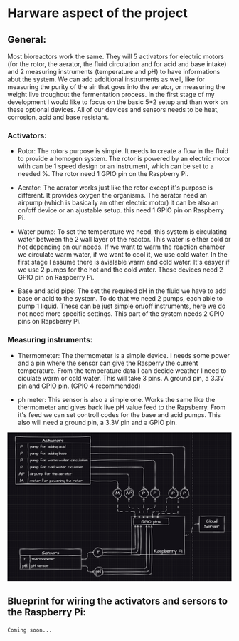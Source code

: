 # Harware aspect of the project

## General:

Most bioreactors work the same. They will 5 activators for electric motors (for the rotor, the aerator, the fluid circulation and for acid and base intake) and 2 measuring instruments (temperature and pH) to have informations abut the system. We can add additional instruments as well, like for measuring the purity of the air that goes into the aerator, or measuring the weight live troughout the fermentation process. In the first stage of my development I would like to focus on the basic 5+2 setup and than work on these optional devices. All of our devices and sensors needs to be heat, corrosion, acid and base resistant.

### Activators:

- Rotor: The rotors purpose is simple. It needs to create a flow in the fluid to provide a homogen system. The rotor is powered by an electric motor with can be 1 speed design or an instrument, which can be set to a needed %. The rotor need 1 GPIO pin on the Raspberry Pi.

- Aerator: The aerator works just like the rotor except it's purpose is different. It provides oxygen the organisms. The aerator need an airpump (which is basically an other electric motor) it can be also an on/off device or an ajustable setup. this need 1 GPIO pin on Raspberry Pi.

- Water pump: To set the temperature we need, this system is circulating water between the 2 wall layer of the reactor. This water is either cold or hot depending on our needs. If we want to warm the reaction chamber we circulate warm water, if we want to cool it, we use cold water. In the first stage I assume there is avialable warm and cold water. It's easyer if we use 2 pumps for the hot and the cold water. These devices need 2 GPIO pin on Raspberry Pi.

- Base and acid pipe: The set the required pH in the fluid we have to add base or acid to the system. To do that we need 2 pumps, each able to pump 1 liquid. These can be just simple on/off instruments, here we do not need more specific settings. This part of the system needs 2 GPIO pins on Rapsberry Pi.

### Measuring instruments:

- Thermometer: The thermometer is a simple device. I needs some power and a pin where the sensor can give the Rasperry the current temperature. From the temperature data I can decide weather I need to ciculate warm or cold water. This will take 3 pins. A ground pin, a 3.3V pin and GPIO pin. (GPIO 4 recommended)

- ph meter: This sensor is also a simple one. Works the same like the thermometer and gives back live pH value feed to the Rapsberry. From it's feed we can set controll codes for the base and acid pumps. This also will need a ground pin, a 3.3V pin and a GPIO pin.

![harware Design blueprint](blueprints/hardwareDesign.png)

## Blueprint for wiring the activators and sersors to the Raspberry Pi:

`Coming soon...`
